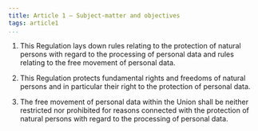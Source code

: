 ```yaml
---
title: Article 1 – Subject-matter and objectives
tags: article1
...
```


1.   This Regulation lays down rules relating to the protection of natural persons with regard to the processing of personal data and rules relating to the free movement of personal data.

2.   This Regulation protects fundamental rights and freedoms of natural persons and in particular their right to the protection of personal data.

3.   The free movement of personal data within the Union shall be neither restricted nor prohibited for reasons connected with the protection of natural persons with regard to the processing of personal data.
